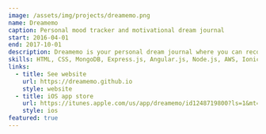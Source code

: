 ```yaml
---
image: /assets/img/projects/dreamemo.png
name: Dreamemo
caption: Personal mood tracker and motivational dream journal
start: 2016-04-01
end: 2017-10-01
description: Dreamemo is your personal dream journal where you can record daily entries about your dreams, feelings, and moods. Also equipped with beautiful backgrounds, soothing ambient sounds, and daily inspiring quotes, Dreamemo is your perfect helper in motivating you every day and helping you relax amid your stressful schedule. You can wake up to the beautiful waves of water caressing the shore or warm yourself up at the toasty fireplace."
skills: HTML, CSS, MongoDB, Express.js, Angular.js, Node.js, AWS, Ionic
links:
  - title: See website
    url: https://dreamemo.github.io
    style: website
  - title: iOS app store
    url: https://itunes.apple.com/us/app/dreamemo/id1248719800?ls=1&mt=8
    style: ios
featured: true
---
```

